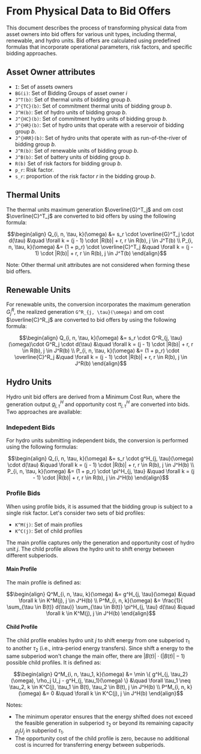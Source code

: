 # From Physical Data to Bid Offers

This document describes the process of transforming physical data from asset owners into bid offers for various unit types, including thermal, renewable, and hydro units. 
Bid offers are calculated using predefined formulas that incorporate operational parameters, risk factors, and specific bidding approaches.


## Asset Owner attributes

- ``I``: Set of assets owners
- ``BG(i)``: Set of Bidding Groups of asset owner $i$
- ``J^T(b)``: Set of thermal units of bidding group $b$.
- ``J^{TC}(b)``: Set of commitment thermal units of bidding group $b$.
- ``J^H(b)``: Set of hydro units of bidding group $b$.
- ``J^{HC}(b)``: Set of commitment hydro units of bidding group $b$.
- ``J^{HR}(b)``: Set of hydro units that operate with a reservoir of bidding group $b$.
- ``J^{HRR}(b)``: Set of hydro units that operate with as run-of-the-river of bidding group $b$.
- ``J^R(b)``: Set of renewable units of bidding group $b$.
- ``J^B(b)``: Set of battery units of bidding group $b$.
- ``R(b)`` Set of risk factors for bidding group $b$.
- ``p_r``: Risk factor.
- ``s_r``: proportion of the risk factor $r$ in the bidding group $b$.

## Thermal Units

The thermal units maximum generation $\overline{G}^T_j$ and om cost $\overline{C}^T_j$ are converted to bid offers by using the following formula:

```math
\begin{align}
Q_{i, n, \tau, k}(\omega) &= s_r \cdot \overline{G}^T_j \cdot d(\tau) &\quad \forall k = (j - 1) \cdot |R(b)| + r, r \in R(b), j \in J^T(b)  \\
P_{i, n, \tau, k}(\omega) &= (1 + p_r) \cdot \overline{C}^T_j &\quad \forall k = (j - 1) \cdot |R(b)| + r, r \in R(b), j \in J^T(b)
\end{align}
```

Note: Other thermal unit attributes are not considered when forming these bid offers.

## Renewable Units

For renewable units, the conversion incorporates the maximum generation $G^R_j$, the realized generation ``G^R_{j, \tau}(\omega)`` and om cost $\overline{C}^R_j$ are converted to bid offers by using the following formula:

```math
\begin{align}
Q_{i, n, \tau, k}(\omega) &= s_r \cdot G^R_{j, \tau}(\omega)\cdot G^R_j \cdot d(\tau) &\quad \forall k = (j - 1) \cdot |R(b)| + r, r \in R(b), j \in J^R(b)  \\
P_{i, n, \tau, k}(\omega) &= (1 + p_r) \cdot \overline{C}^R_j &\quad \forall k = (j - 1) \cdot |R(b)| + r, r \in R(b), j \in J^R(b)
\end{align}
```

## Hydro Units

Hydro unit bid offers are derived from a Minimum Cost Run, where the generation output $g^H_{j, \tau}$ and opportunity cost $\pi^H_{j, \tau}$ are converted into bids. Two approaches are available:

### Indepedent Bids

For hydro units submitting independent bids, the conversion is performed using the following formulas:

```math
\begin{align}
Q_{i, n, \tau, k}(\omega) &= s_r \cdot g^H_{j, \tau}(\omega) \cdot d(\tau) &\quad \forall k = (j - 1) \cdot |R(b)| + r, r \in R(b), j \in J^H(b)  \\
P_{i, n, \tau, k}(\omega) &= (1 + p_r) \cdot \pi^H_{j, \tau} &\quad \forall k = (j - 1) \cdot |R(b)| + r, r \in R(b), j \in J^H(b)
\end{align}
```

### Profile Bids

When using profile bids, it is assumed that the bidding group is subject to a single risk factor. 
Let's consider two sets of bid profiles:
 - ``K^M(j)``: Set of main profiles
 - ``K^C(j)``: Set of child profiles

The main profile captures only the generation and opportunity cost of hydro unit $j$.
The child profile allows the hydro unit to shift energy between different subperiods.

#### Main Profile

The main profile is defined as:

```math
\begin{align}
Q^M_{i, n, \tau, k}(\omega) &= g^H_{j, \tau}(\omega) &\quad \forall k \in  K^M(j), j \in J^H(b)  \\
P^M_{i, n, k}(\omega) &= \frac{1}{ \sum_{\tau \in B(t)} d(\tau)} \sum_{\tau \in B(t)} \pi^H_{j, \tau} d(\tau) &\quad \forall k \in K^M(j), j \in J^H(b)
\end{align}
```

#### Child Profile

The child profile enables hydro unit $j$ to shift energy from one subperiod $\tau_1$ to another $\tau_2$ (i.e., intra-period energy transfers).
Since shift a energy to the same subperiod won't change the main offer, there are $|B(t)| \cdot (|B(t)| - 1)$ possible child profiles.
It is defined as:

```math
\begin{align}
Q^M_{i, n, \tau_1, k}(\omega) &= \min \{ g^H_{j, \tau_2}(\omega), \rho_j U_j  - g^H_{j, \tau_1}(\omega) \} &\quad \forall \tau_1 \neq \tau_2, k \in  K^C(j), \tau_1 \in B(t), \tau_2 \in B(t), j \in J^H(b) \\
P^M_{i, n, k}(\omega) &= 0 &\quad \forall k \in K^C(j), j \in J^H(b)
\end{align}
```

Notes:
- The minimum operator ensures that the energy shifted does not exceed the feasible generation in subperiod $\tau_2$ or beyond its remaining capacity $\rho_j U_j$ in subperiod $\tau_1$.
- The opportunity cost of the child profile is zero, because no additional cost is incurred for transferring energy between subperiods.